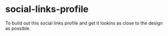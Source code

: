 # social-links-profile
To build out this social links profile and get it lookins as close to the design as possible.
